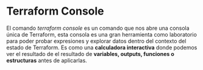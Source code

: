 # Terraform Console

El comando _terraform console_ es un comando que nos abre una consola única de Terraform,
esta consola es una gran herramienta como laboratorio para poder probar expresiones y explorar
datos dentro del contexto del estado de Terraform. Es como una **calculadora interactiva** donde
podemos ver el resultado de el resultado de **variables, outputs, funciones o estructuras** antes de 
aplicarlas.
